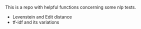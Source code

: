 This is a repo with helpful functions concerning some nlp tests.

 - Levenstein and Edit distance
 - tf-idf and its variations
 
